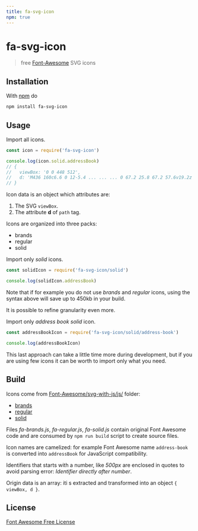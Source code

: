 ```yaml
---
title: fa-svg-icon
npm: true
---
```

# fa-svg-icon

> free [Font-Awesome] SVG icons

## Installation

With [npm](https://www.npmjs.com/) do

```bash
npm install fa-svg-icon
```

## Usage

Import all icons.

```javascript
const icon = require('fa-svg-icon')

console.log(icon.solid.addressBook)
// {
//   viewBox: '0 0 448 512',
//   d: 'M436 160c6.6 0 12-5.4 ... ... ... 0 67.2 25.8 67.2 57.6v19.2z'
// }
```

Icon data is an object which attributes are:

1. The SVG `viewBox`.
2. The attribute **d** of `path` tag.

Icons are organized into three packs:

* brands
* regular
* solid

Import only *solid* icons.

```javascript
const solidIcon = require('fa-svg-icon/solid')

console.log(solidIcon.addressBook)
```

Note that if for example you do not use *brands* and *regular* icons, using the
syntax above will save up to 450kb in your build.

It is possible to refine granularity even more.

Import only *address book solid* icon.

```javascript
const addressBookIcon = require('fa-svg-icon/solid/address-book')

console.log(addressBookIcon)
```

This last approach can take a little time more during development, but if
you are using few icons it can be worth to import only what you need.

## Build

Icons come from [Font-Awesome/svg-with-js/js/](https://github.com/FortAwesome/Font-Awesome/tree/5.2.0/svg-with-js/js) folder:

* [brands](https://github.com/FortAwesome/Font-Awesome/tree/5.2.0/svg-with-js/js/fa-brands.js)
* [regular](https://github.com/FortAwesome/Font-Awesome/tree/5.2.0/svg-with-js/js/fa-regular.js)
* [solid](https://github.com/FortAwesome/Font-Awesome/tree/5.2.0/svg-with-js/js/fa-solid.js)

Files *fa-brands.js*, *fa-regular.js*, *fa-solid.js* contain original
Font Awesome code and are consumed by `npm run build` script to create
source files.

Icon names are camelized: for example Font Awesome name `address-book` is
converted into `addressBook` for JavaScript compatibility.

Identifiers that starts with a number, like *500px* are enclosed in quotes to
avoid parsing error: *Identifier directly after number*.

Origin data is an array: iti s extracted and transformed into an object `{ viewBox, d }`.

## License

[Font Awesome Free License](https://github.com/FortAwesome/Font-Awesome/blob/master/LICENSE.txt)

[Font-Awesome]: https://fontawesome.com/ "Font Awesome"

